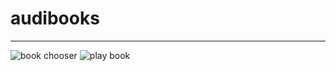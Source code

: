 # audibooks

------------
![book chooser](https://raw.github.com/BestintheVerse/audibooks/Images/book_chooser.png)
![play book](https://raw.github.com/BestintheVerse/audibooks/Images/play_book.png)
